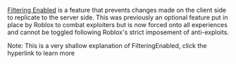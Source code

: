 [Filtering Enabled](https://github.com/eunhalua/tags/blob/main/Filtering%20Enabled.md) is a feature that prevents changes made on the client side to replicate to the server side. This was previously an optional feature put in place by Roblox to combat exploiters but is now forced onto all experiences and cannot be toggled following Roblox's strict imposement of anti-exploits.

Note: This is a very shallow explanation of FilteringEnabled, click the hyperlink to learn more
